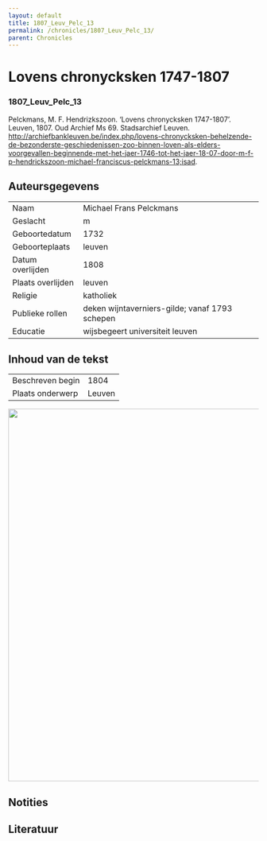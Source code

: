 ```yaml
---
layout: default
title: 1807_Leuv_Pelc_13
permalink: /chronicles/1807_Leuv_Pelc_13/
parent: Chronicles
--- 
```



# Lovens chronycksken 1747-1807 

### 1807_Leuv_Pelc_13 

Pelckmans, M. F. Hendrizkszoon. ‘Lovens chronycksken 1747-1807’. Leuven, 1807. Oud Archief Ms 69. Stadsarchief Leuven. http://archiefbankleuven.be/index.php/lovens-chronycksken-behelzende-de-bezonderste-geschiedenissen-zoo-binnen-loven-als-elders-voorgevallen-beginnende-met-het-jaer-1746-tot-het-jaer-18-07-door-m-f-p-hendrickszoon-michael-franciscus-pelckmans-13;isad. 

## Auteursgegevens 

| | | 
| --------------- | --------------- | 
| Naam | Michael Frans Pelckmans | 
| Geslacht | m | 
| Geboortedatum | 1732 | 
| Geboorteplaats | leuven | 
| Datum overlijden | 1808 | 
| Plaats overlijden | leuven | 
| Religie | katholiek | 
| Publieke rollen | deken wijntaverniers-gilde; vanaf 1793 schepen | 
| Educatie | wijsbegeert universiteit leuven | 

## Inhoud van de tekst 

| | | 
| --------------- | --------------- | 
| Beschreven begin | 1804 | 
| Plaats onderwerp | Leuven | 

[<img src="..\..\barplots_chronicles\1807_Leuv_Pelc_13.jpg" width="750"/>](..\..\barplots_chronicles\1807_Leuv_Pelc_13.jpg) 

## Notities 

## Literatuur 


